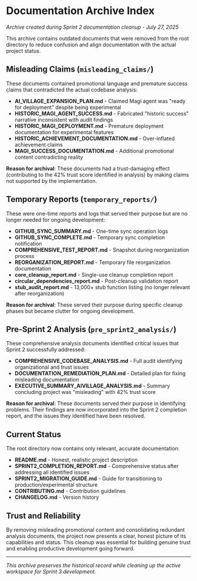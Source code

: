 # Documentation Archive Index

*Archive created during Sprint 2 documentation cleanup - July 27, 2025*

This archive contains outdated documents that were removed from the root directory to reduce confusion and align documentation with the actual project status.

## Misleading Claims (`misleading_claims/`)

These documents contained promotional language and premature success claims that contradicted the actual codebase analysis:

- **AI_VILLAGE_EXPANSION_PLAN.md** - Claimed Magi agent was "ready for deployment" despite being experimental
- **HISTORIC_MAGI_AGENT_SUCCESS.md** - Fabricated "historic success" narrative inconsistent with audit findings  
- **HISTORIC_MAGI_DEPLOYMENT.md** - Premature deployment documentation for experimental features
- **HISTORIC_ACHIEVEMENT_DOCUMENTATION.md** - Over-inflated achievement claims
- **MAGI_SUCCESS_DOCUMENTATION.md** - Additional promotional content contradicting reality

**Reason for archival**: These documents had a trust-damaging effect (contributing to the 42% trust score identified in analysis) by making claims not supported by the implementation.

## Temporary Reports (`temporary_reports/`)

These were one-time reports and logs that served their purpose but are no longer needed for ongoing development:

- **GITHUB_SYNC_SUMMARY.md** - One-time sync operation logs
- **GITHUB_SYNC_COMPLETE.md** - Temporary sync completion notification
- **COMPREHENSIVE_TEST_REPORT.md** - Snapshot during reorganization process
- **REORGANIZATION_REPORT.md** - Temporary file reorganization documentation
- **core_cleanup_report.md** - Single-use cleanup completion report
- **circular_dependencies_report.md** - Post-cleanup validation report
- **stub_audit_report.md** - 13,000+ stub function listing (no longer relevant after reorganization)

**Reason for archival**: These served their purpose during specific cleanup phases but became clutter for ongoing development.

## Pre-Sprint 2 Analysis (`pre_sprint2_analysis/`)

These comprehensive analysis documents identified critical issues that Sprint 2 successfully addressed:

- **COMPREHENSIVE_CODEBASE_ANALYSIS.md** - Full audit identifying organizational and trust issues
- **DOCUMENTATION_REMEDIATION_PLAN.md** - Detailed plan for fixing misleading documentation
- **EXECUTIVE_SUMMARY_AIVILLAGE_ANALYSIS.md** - Summary concluding project was "misleading" with 42% trust score

**Reason for archival**: These documents served their purpose in identifying problems. Their findings are now incorporated into the Sprint 2 completion report, and the issues they identified have been resolved.

## Current Status

The root directory now contains only relevant, accurate documentation:

- **README.md** - Honest, realistic project description
- **SPRINT2_COMPLETION_REPORT.md** - Comprehensive status after addressing all identified issues  
- **SPRINT2_MIGRATION_GUIDE.md** - Guide for transitioning to production/experimental structure
- **CONTRIBUTING.md** - Contribution guidelines
- **CHANGELOG.md** - Version history

## Trust and Reliability

By removing misleading promotional content and consolidating redundant analysis documents, the project now presents a clear, honest picture of its capabilities and status. This cleanup was essential for building genuine trust and enabling productive development going forward.

---

*This archive preserves the historical record while cleaning up the active workspace for Sprint 3 development.*